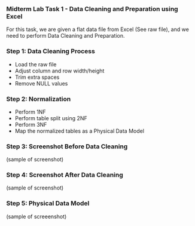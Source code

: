 ### Midterm Lab Task 1 - Data Cleaning and Preparation using Excel
For this task, we are given a flat data file from Excel (See raw file), and we need to perform Data Cleaning and Preparation.

### Step 1: Data Cleaning Process
- Load the raw file
- Adjust column and row width/height
- Trim extra spaces
- Remove NULL values
### Step 2: Normalization
- Perform 1NF
- Perform table split using 2NF
- Perform 3NF
- Map the normalized tables as a Physical Data Model
 ### Step 3: Screenshot Before Data Cleaning
(sample of screenshot)
### Step 4: Screenshot After Data Cleaning
(sample of screenshot)
### Step 5: Physical Data Model
(sample of screeenshot)
